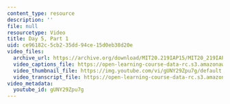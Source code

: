 ```yaml
---
content_type: resource
description: ''
file: null
resourcetype: Video
title: Day 5, Part 1
uid: ce96182c-5cb2-35dd-94ce-15d0eb38d20e
video_files:
  archive_url: https://archive.org/download/MIT20.219IAP15/MIT20_219IAP15_D05P1_300k.mp4
  video_captions_file: https://open-learning-course-data-rc.s3.amazonaws.com/20-219-becoming-the-next-bill-nye-writing-and-hosting-the-educational-show-january-iap-2015/3a02bfbccabf5eb9964b077cda5d9330_gUNY29Zpu7g.vtt
  video_thumbnail_file: https://img.youtube.com/vi/gUNY29Zpu7g/default.jpg
  video_transcript_file: https://open-learning-course-data-rc.s3.amazonaws.com/20-219-becoming-the-next-bill-nye-writing-and-hosting-the-educational-show-january-iap-2015/9b8a59aa1b71d83464281c8325681b48_gUNY29Zpu7g.pdf
video_metadata:
  youtube_id: gUNY29Zpu7g
---
```

